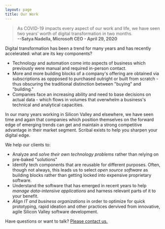 ```yaml
---
layout: page
title: Our Work
---
```



  > As COVID-19 impacts every aspect of our work and life, we have seen two years’ worth of digital transformation in two months.  
  **--Satya Nadella, Microsoft CEO - April 29, 2020**


Digital transformation has been a trend for many years and has recently accelerated: what are its key components?

* Technology and automation come into aspects of business which previously were manual and required in-person contact.
* More and more building blocks of a company's offering are obtained via subscriptions as oppposed to purchased outright or built from scratch - thus obscuring the traditional distinction between "buying" and "building."
* Companies face an increasing ability and need to base decisions on actual data - which flows in volumes that overwhelm a business's technical and analytical capacities.

In our many years working in Silicon Valley and elsewhere, we have seen time and again that companies which position themselves on the forward edge of emerging trends can get and maintain a strong competitive advantage in their market segment. Scribal exists to help you sharpen your digital edge.

We help our clients to:
- Analyze and *solve their own technology problems* rather than relying on pre-baked "solutions"
- Identify tech components that are reusable for different purposes. Often, though not always, this leads us to select *open source software* as building blocks rather than getting locked into expensive proprietary software.
- Understand the software that has emerged in recent years to help *manage data-intensive applications* and harness relevant parts of it to your benefit.
- *Align IT and business organizations* in order to optimize for quick prototyping, rapid ideation and other practices dervived from innovative, agile Silicon Valley software development.

Have questions or want to talk? [Please contact us.](contact.md)